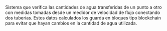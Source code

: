 Sistema que verifica las cantidades de agua transferidas de un punto a otro con medidas tomadas desde un medidor de velocidad de flujo conectando dos tuberías. Estos datos calculados los guarda en bloques tipo blockchain para evitar que hayan cambios en la cantidad de agua utilizada.
